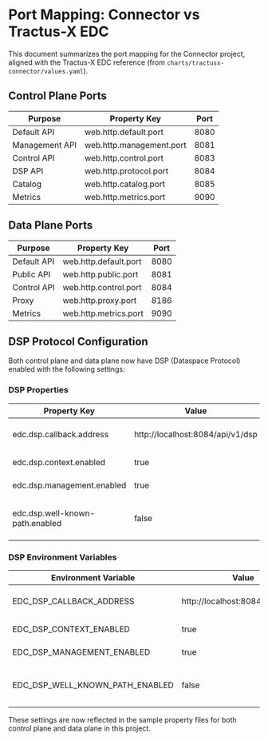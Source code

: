 # Port Mapping: Connector vs Tractus-X EDC

This document summarizes the port mapping for the Connector project, aligned with the Tractus-X EDC reference (from `charts/tractusx-connector/values.yaml`).

## Control Plane Ports
| Purpose         | Property Key                | Port |
|-----------------|----------------------------|------|
| Default API     | web.http.default.port      | 8080 |
| Management API  | web.http.management.port   | 8081 |
| Control API     | web.http.control.port      | 8083 |
| DSP API         | web.http.protocol.port     | 8084 |
| Catalog         | web.http.catalog.port      | 8085 |
| Metrics         | web.http.metrics.port      | 9090 |

## Data Plane Ports
| Purpose         | Property Key                | Port |
|-----------------|----------------------------|------|
| Default API     | web.http.default.port      | 8080 |
| Public API      | web.http.public.port       | 8081 |
| Control API     | web.http.control.port      | 8084 |
| Proxy           | web.http.proxy.port        | 8186 |
| Metrics         | web.http.metrics.port      | 9090 |

## DSP Protocol Configuration

Both control plane and data plane now have DSP (Dataspace Protocol) enabled with the following settings:

### DSP Properties
| Property Key | Value | Description |
|-------------|-------|-------------|
| edc.dsp.callback.address | http://localhost:8084/api/v1/dsp | DSP callback address |
| edc.dsp.context.enabled | true | Enable DSP context |
| edc.dsp.management.enabled | true | Enable DSP management |
| edc.dsp.well-known-path.enabled | false | Disable well-known path resolution |

### DSP Environment Variables
| Environment Variable | Value | Description |
|---------------------|-------|-------------|
| EDC_DSP_CALLBACK_ADDRESS | http://localhost:8084/api/v1/dsp | DSP callback address |
| EDC_DSP_CONTEXT_ENABLED | true | Enable DSP context |
| EDC_DSP_MANAGEMENT_ENABLED | true | Enable DSP management |
| EDC_DSP_WELL_KNOWN_PATH_ENABLED | false | Disable well-known path resolution |

These settings are now reflected in the sample property files for both control plane and data plane in this project. 